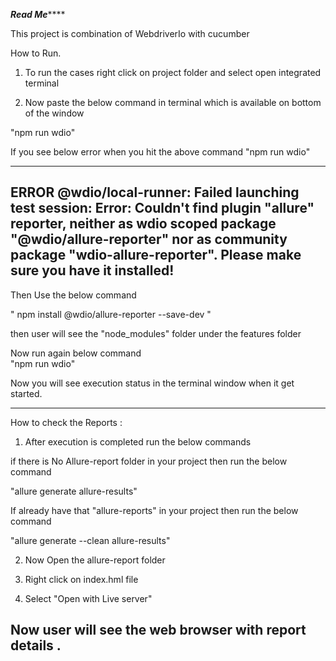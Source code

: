 *************Read Me*****************

This project is combination of WebdriverIo with cucumber

 

How to Run. 



1) To  run the cases right click on project folder and select open integrated terminal 

2) Now paste the below command in terminal which is available on bottom of the window

"npm run wdio"


If you see below error when you hit the above command  "npm run wdio"

-----------------------------------------------------------------------------------------------------
ERROR @wdio/local-runner: Failed launching test session: Error: Couldn't find plugin "allure" reporter, neither as wdio scoped package "@wdio/allure-reporter" nor as community package "wdio-allure-reporter". Please make sure you have it installed!
------------------------------------------------------------------------------------------------------


Then Use the below command 

" npm install @wdio/allure-reporter --save-dev "

then user will see the "node_modules" folder under the features folder

Now run again below  command  
"npm run wdio"

Now you will see execution status  in the terminal window when it get started.

-----------------------------------------------------------------------



How to check the Reports :

1) After execution is completed run the below commands 

if there is No  Allure-report folder in your project  then run the below command

"allure generate allure-results"

If already have that  "allure-reports" in your project then run the below command

"allure generate --clean allure-results"


2) Now Open the allure-report folder 

3) Right click on index.hml file

4) Select "Open with Live server"


Now user will see the web browser with report details .
---------------------------------------------------------------------------------------------